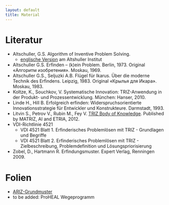 ```yaml
---
layout: default
title: Material
---
```


# Literatur

* Altschuller, G.S. Algorithm of Inventive Problem Solving.
  * [englische Version](Material/ariz85c.pdf) am Altshuller Institut
* Altschuller G.S. Erfinden – (k)ein Problem. Berlin, 1973. Original «Алгоритм изобретения». Moskau, 1969.
* Altschuller G.S., Seljuzki A.B. Flügel für Ikarus. Über die moderne Technik des Erfindens. Leipzig, 1983. Original «Крылья для Икара». Moskau, 1983.
* Koltze, K., Souchkov, V. Systematische Innovation: TRIZ-Anwendung in der Produkt- und Prozessentwicklung. München: Hanser, 2010.
* Linde H., Hill B. Erfolgreich erfinden: Widerspruchsorientierte Innovationsstrategie für Entwickler und Konstrukteure. Darmstadt, 1993.
* Litvin S., Petrov V., Rubin M., Fey V. [TRIZ Body of Knowledge](Material/TRIZ-Body-of-Knowledge.pdf). Published by MATRIZ, AI and ETRIA, 2012.
* VDI-Richtlinie 4521
  * VDI 4521 Blatt 1. Erfinderisches Problemlösen mit TRIZ - Grundlagen und Begriffe
  * VDI 4521 Blatt 2. Erfinderisches Problemlösen mit TRIZ - Zielbeschreibung, Problemdefinition und Lösungspriorisierung
* Zobel, D., Hartmann R. Erfindungsmuster. Expert Verlag, Renningen 2009.

# Folien

* [ARIZ-Grundmuster](Material/ARIZ-Folien.pdf)
* to be added: ProHEAL Wegeprogramm
